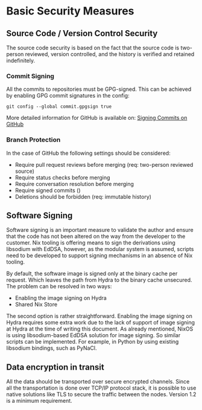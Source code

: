 # Basic Security Measures

## Source Code / Version Control Security

The source code security is based on the fact that the source code is two-person reviewed, version controlled, and the history is verified and retained indefinitely.

### Commit Signing
All the commits to repositories must be GPG-signed. This can be achieved by enabling GPG commit signatures in the config:

`git config --global commit.gpgsign true`

More detailed information for GitHub is available on: [Signing Commits on GitHub](https://docs.github.com/en/authentication/managing-commit-signature-verification/signing-commits "Signing Commits on GitHub") 

### Branch Protection
In the case of GitHub the following settings should be considered:

  + Require pull request reviews before merging (req: two-person reviewed source)
  + Require status checks before merging
  + Require conversation resolution before merging
  + Require signed commits ()
  + Deletions should be forbidden (req: immutable history)

## Software Signing

Software signing is an important measure to validate the author and ensure that the code has not been altered on the way from the developer to the customer. Nix tooling is offering means to sign the derivations using libsodium with EdDSA, however, as the modular system is assumed, scripts need to be developed to support signing mechanisms in an absence of Nix tooling.

By default, the software image is signed only at the binary cache per request. Which leaves the path from Hydra to the binary cache unsecured. The problem can be resolved in two ways:

  + Enabling the image signing on Hydra
  + Shared Nix Store

The second option is rather straightforward. Enabling the image signing on Hydra requires some extra work due to the lack of support of image signing at Hydra at the time of writing this document. As already mentioned, NixOS is using libsodium-based EdDSA solution for image signing. So similar scripts can be implemented. For example, in Python by using existing libsodium bindings, such as PyNaCl.

## Data encryption in transit

All the data should be transported over secure encrypted channels. Since all the transportation is done over TCP/IP protocol stack, it is possible to use native solutions like TLS to secure the traffic between the nodes. Version 1.2 is a minimum requirement.
